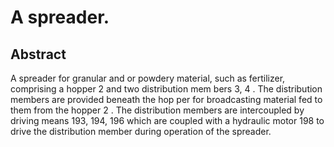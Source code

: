 # A spreader.

## Abstract
A spreader for granular and or powdery material, such as fertilizer, comprising a hopper 2 and two distribution mem bers 3, 4 . The distribution members are provided beneath the hop per for broadcasting material fed to them from the hopper 2 . The distribution members are intercoupled by driving means 193, 194, 196 which are coupled with a hydraulic motor 198 to drive the distribution member during operation of the spreader.